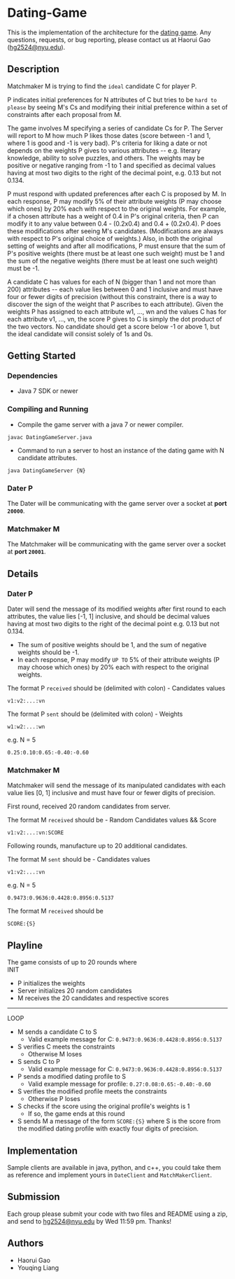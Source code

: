 # Dating-Game

This is the implementation of the architecture for the [dating game](https://cs.nyu.edu/courses/fall22/CSCI-GA.2965-001/dating.html). Any questions, requests, or bug reporting, please contact us at Haorui Gao (hg2524@nyu.edu).

## Description

Matchmaker M is trying to find the `ideal` candidate C for player P.

P indicates initial preferences for N attributes of C but tries to be `hard to please` by seeing M's Cs and modifying their initial preference within a set of constraints after each proposal from M.

The game involves M specifying a series of candidate Cs for P.  The Server will report to M how much P likes those dates (score between -1 and 1, where 1 is good and -1 is very bad).  P's criteria for liking a date or not depends on the weights P gives to various attributes -- e.g. literary knowledge, ability to solve puzzles, and others.  The weights may be positive or negative ranging from -1 to 1 and specified as decimal values having at most two digits to the right of the decimal point, e.g. 0.13 but not 0.134.

P must respond with updated preferences after each C is proposed by M.  In each response, P may modify 5% of their attribute weights (P may choose which ones) by 20% each with respect to the original weights.  For example, if a chosen attribute has a weight of 0.4 in P's original criteria, then P can modify it to any value between 0.4 - (0.2x0.4) and 0.4 + (0.2x0.4).  P does these modifications after seeing M's candidates.  (Modifications are always with respect to P's original choice of weights.)  Also, in both the original setting of weights and after all modifications, P must ensure that the sum of P's positive weights (there must be at least one such weight) must be 1 and the sum of the negative weights (there must be at least one such weight) must be -1.

A candidate C has values for each of N (bigger than 1 and not more than 200) attributes -- each value lies between 0 and 1 inclusive and must have four or fewer digits of precision (without this constraint, there is a way to discover the sign of the weight that P ascribes to each attribute).  Given the weights P has assigned to each attribute w1, ..., wn and the values C has for each attribute v1, ..., vn, the score P gives to C is simply the dot product of the two vectors.  No candidate should get a score below -1 or above 1, but the ideal candidate will consist solely of 1s and 0s.

## Getting Started

### Dependencies

* Java 7 SDK or newer

### Compiling and Running

* Compile the game server with a java 7 or newer compiler.
```
javac DatingGameServer.java
```
* Command to run a server to host an instance of the dating game with N candidate attributes.
```
java DatingGameServer {N}
```
### Dater P

The Dater will be communicating with the game server over a socket at **port `20000`**.  

### Matchmaker M

The Matchmaker will be communicating with the game server over a socket at **port `20001`**.  

## Details
### Dater P
Dater will send the message of its modified weights after first round to each attributes, the value lies [-1, 1] inclusive, and should be decimal values having at most two digits to the right of the decimal point e.g. 0.13 but not 0.134.  
* The sum of positive weights should be 1, and the sum of negative weights should be -1.
* In each response, P may modify `UP TO` 5% of their attribute weights (P may choose which ones) by 20% each with respect to the original weights.

The format P `received` should be (delimited with colon) - Candidates values
```
v1:v2:...:vn
```

The format P `sent` should be (delimited with colon) - Weights

```
w1:w2:...:wn
```


e.g. N = 5
```
0.25:0.10:0.65:-0.40:-0.60
```

### Matchmaker M
Matchmaker will send the message of its manipulated candidates with each value lies [0, 1] inclusive and must have four or fewer digits of precision.

First round, received 20 random candidates from server.   

The format M `received` should be - Random Candidates values && Score
```
v1:v2:...:vn:SCORE
```

Following rounds, manufacture up to 20 additional candidates.  

The format M `sent` should be - Candidates values
```
v1:v2:...:vn
```

e.g. N = 5
```
0.9473:0.9636:0.4428:0.8956:0.5137
```

The format M `received` should be
```
SCORE:{S}
```


## Playline

The game consists of up to 20 rounds where  
INIT
* P initializes the weights
* Server initializes 20 random candidates
* M receives the 20 candidates and respective scores
****
LOOP
* M sends a candidate C to S
  * Valid example message for C: `0.9473:0.9636:0.4428:0.8956:0.5137`
* S verifies C meets the constraints
  * Otherwise M loses
* S sends C to P
  * Valid example message for C: `0.9473:0.9636:0.4428:0.8956:0.5137`
* P sends a modified dating profile to S
  * Valid example message for profile: `0.27:0.08:0.65:-0.40:-0.60`
* S verifies the modified profile meets the constraints
  * Otherwise P loses
* S checks if the score using the original profile's weights is 1
  * If so, the game ends at this round
* S sends M a message of the form `SCORE:{S}` where S is the score from the modified dating profile with exactly four digits of precision.

## Implementation

Sample clients are available in java, python, and c++, you could take them as reference and implement yours in `DateClient` and `MatchMakerClient`.

## Submission

Each group please submit your code with two files and README using a zip, and send to hg2524@nyu.edu by Wed 11:59 pm. Thanks!

## Authors

* Haorui Gao
* Youqing Liang

